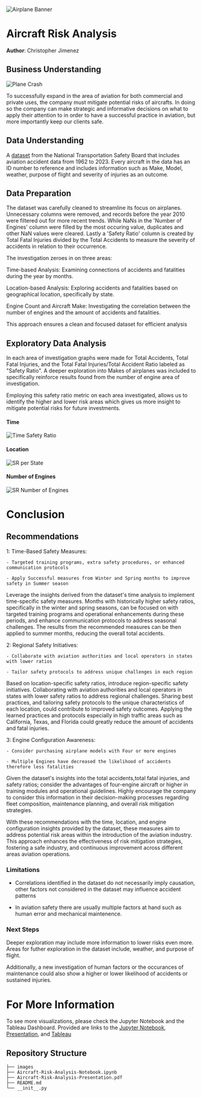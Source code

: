![Airplane Banner](./images/Airplane-Banner.jpg)

# Aircraft Risk Analysis

**Author**: Christopher Jimenez

## Business Understanding

![Plane Crash](./images/Plane-Crash.jpg)

To successfully expand in the area of aviation for both commercial and private uses, the company must mitigate potential risks of aircrafts. 
In doing so the company can make strategic and informative decisions on what to apply their attention to in order to have a successful practice in aviation, but more importantly keep our clients safe.

## Data Understanding

A [dataset](https://www.kaggle.com/datasets/khsamaha/aviation-accident-database-synopses) from the National Transportation Safety Board that includes aviation accident data from 1962 to 2023. Every aircraft in the data has an ID number to reference and includes information such as Make, Model, weather, purpose of flight and severity of injuries as an outcome.

## Data Preparation

The dataset was carefully cleaned to streamline its focus on airplanes. Unnecessary columns were removed, and records before the year 2010 were filtered out for more recent trends. While NaNs in the 'Number of Engines' column were filled by the most occuring value, duplicates and other NaN values were cleared. Lastly a 'Safety Ratio' column is created by Total Fatal Injuries divided by the Total Accidents to measure the severity of accidents in relation to their occurrence.

The investigation zeroes in on three areas:

Time-based Analysis: Examining connections of accidents and fatalities during the year by months.

Location-based Analysis: Exploring accidents and fatalities based on geographical location, specifically by state.

Engine Count and Aircraft Make: Investigating the correlation between the number of engines and the amount of accidents and fatalities. 

This approach ensures a clean and focused dataset for efficient analysis


## Exploratory Data Analysis

In each area of investigation graphs were made for Total Accidents, Total Fatal Injuries, and the Total Fatal Injuries/Total Accident Ratio labeled as "Safety Ratio". A deeper exploration into Makes of airplanes was included to specifically reinforce results found from the number of engine area of investigation. 

Employing this safety ratio metric on each area investigated, allows us to identify the higher and lower risk areas which gives us more insight to mitigate potential risks for future investments.
 
#### Time

![Time Safety Ratio](./images/SR-per-Month.png)

#### Location

![SR per State](./images/SR-per-State.png)

#### Number of Engines

![SR Number of Engines](./images/SR-per-Number-of-Engines.png)


# Conclusion

## Recommendations

1: Time-Based Safety Measures:

	- Targeted training programs, extra safety procedures, or enhanced communication protocols

	- Apply Successful measures from Winter and Spring months to improve safety in Summer season

Leverage the insights derived from the dataset's time analysis to implement time-specific safety measures. Months with historically higher safety ratios, specifically in the winter and spring seasons, can be focused on with targeted training programs and operational enhancements during these periods, and enhance communication protocols to address seasonal challenges. The results from the recommended measures can be then applied to summer months, reducing the overall total accidents.

2: Regional Safety Initiatives:

	- Collaborate with aviation authorities and local operators in states with lower ratios
	
	- Tailor safety protocols to address unique challenges in each region

Based on location-specific safety ratios, introduce region-specific safety initiatives. Collaborating with aviation authorities and local operators in states with lower safety ratios to address regional challenges. Sharing best practices, and tailoring safety protocols to the unique characteristics of each location, could contribute to improved safety outcomes. Applying the learned practices and protocols especially in high traffic areas such as California, Texas, and Florida could greatly reduce the amount of accidents and fatal injuries.

3: Engine Configuration Awareness:

	- Consider purchasing airplane models with Four or more engines

	- Multiple Engines have decreased the likelihood of accidents therefore less fatalities

Given the dataset's insights into the total accidents,total fatal injuries, and safety ratios; consider the advantages of four-engine aircraft or higher in training modules and operational guidelines. Highly encourage the company to consider this information in their decision-making processes regarding fleet composition, maintenance planning, and overall risk mitigation strategies.

With these recommendations with the time, location, and engine configuration insights provided by the dataset, these measures aim to address potential risk areas within the introduction of the aviation industry. This approach enhances the effectiveness of risk mitigation strategies, fostering a safe industry, and continuous improvement across different areas aviation operations.

### Limitations

- Correlations identified in the dataset do not necessarily imply causation, other factors not considered in the dataset may influence accident patterns

- In aviation safety there are usually multiple factors at hand such as human error and mechanical maintenence.
 

### Next Steps

Deeper exploration may include more information to lower risks even more. Areas for futher exploration in the dataset include, weather, and purpose of flight.

Additionally, a new investigation of human factors or the occurances of maintenance could also show a higher or lower likelihood of accidents or sustained injuries.

# For More Information 
To see more visualizations, please check the Jupyter Notebook and the Tableau Dashboard.
Provided are links to the [Jupyter Notebook](./Aircraft-Risk-Analysis-Notebook.ipynb), [Presentation](./Aircraft-Risk-Analysis-Presentation.pdf), and [Tableau](https://public.tableau.com/app/profile/christopher.jimenez8117/viz/AircraftRiskAnalysisProject/AnalysisDashboard?publish=yes)

## Repository Structure

```
├── images
├── Aircraft-Risk-Analysis-Notebook.ipynb
├── Aircraft-Risk-Analysis-Presentation.pdf
├── README.md
└── __init__.py
```


